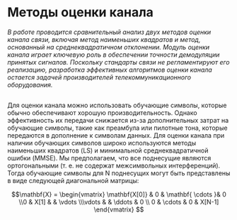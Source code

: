# Методы оценки канала

*В работе проводится сравнительный анализ двух методов оценки канала связи, включая метод наименьших квадратов и метод, основанный на среднеквадратичном отклонении. Модуль оценки канала играет ключевую роль в обеспечении точности демодуляции принятых сигналов. Поскольку стандарты связи не регламентируют его реализацию, разработка эффективных алгоритмов оценки канала остается задачей производителей телекоммуникационного оборудования.*
##
Для оценки канала можно использовать обучающие символы, которые обычно обеспечивают хорошую производительность. 
 Однако эффективность их передачи снижается из-за дополнительных затрат на обучающие символы, такие как преамбула или пилотные тона, которые передаются в дополнение к символам данных.  Для оценки канала при наличии обучающих символов широко используются методы наименьших квадратов (LS) и минимальной среднеквадратичной ошибки (MMSE). 
Мы предполагаем, что все поднесущие являются ортогональными (т. е. не содержат межсимвольных интерференций). Тогда обучающие символы для
N поднесущих могут быть представлены в виде следующей диагональной матрицы:

```math
\mathbf{X} =  
 \begin{vmatrix}
 \mathbf{X[0]} & 0 & \mathbf{ \cdots }& 0
 \\0 & X[1] &  & \vdots
 \\\vdots & & \ddots & 0
 \\ 0 & \cdots & 0 & X[N-1]
 \end{vmatrix} 
```
